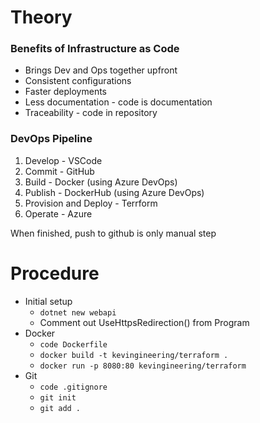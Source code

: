 # Theory

### Benefits of Infrastructure as Code

- Brings Dev and Ops together upfront
- Consistent configurations
- Faster deployments
- Less documentation - code is documentation
- Traceability - code in repository

### DevOps Pipeline

1. Develop - VSCode
2. Commit - GitHub
3. Build - Docker (using Azure DevOps)
4. Publish - DockerHub (using Azure DevOps)
5. Provision and Deploy - Terrform
6. Operate - Azure

When finished, push to github is only manual step

# Procedure

- Initial setup
  - `dotnet new webapi`
  - Comment out UseHttpsRedirection() from Program
- Docker
  - `code Dockerfile`
  - `docker build -t kevingineering/terraform .`
  - `docker run -p 8080:80 kevingineering/terraform`
- Git
  - `code .gitignore`
  - `git init`
  - `git add .`
